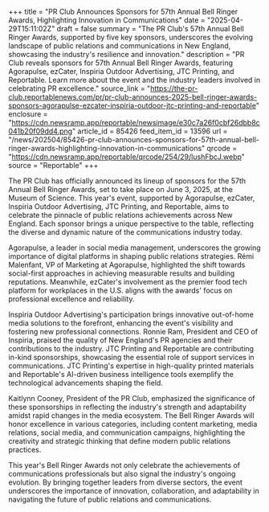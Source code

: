 +++
title = "PR Club Announces Sponsors for 57th Annual Bell Ringer Awards, Highlighting Innovation in Communications"
date = "2025-04-29T15:11:02Z"
draft = false
summary = "The PR Club's 57th Annual Bell Ringer Awards, supported by five key sponsors, underscores the evolving landscape of public relations and communications in New England, showcasing the industry's resilience and innovation."
description = "PR Club reveals sponsors for 57th Annual Bell Ringer Awards, featuring Agorapulse, ezCater, Inspiria Outdoor Advertising, JTC Printing, and Reportable. Learn more about the event and the industry leaders involved in celebrating PR excellence."
source_link = "https://the-pr-club.reportablenews.com/pr/pr-club-announces-2025-bell-ringer-awards-sponsors-agorapulse-ezcater-inspiria-outdoor-jtc-printing-and-reportable"
enclosure = "https://cdn.newsramp.app/reportable/newsimage/e30c7a26f0cbf26dbb8c041b20f09dd4.png"
article_id = 85426
feed_item_id = 13596
url = "/news/202504/85426-pr-club-announces-sponsors-for-57th-annual-bell-ringer-awards-highlighting-innovation-in-communications"
qrcode = "https://cdn.newsramp.app/reportable/qrcode/254/29/lushFbcJ.webp"
source = "Reportable"
+++

<p>The PR Club has officially announced its lineup of sponsors for the 57th Annual Bell Ringer Awards, set to take place on June 3, 2025, at the Museum of Science. This year's event, supported by Agorapulse, ezCater, Inspiria Outdoor Advertising, JTC Printing, and Reportable, aims to celebrate the pinnacle of public relations achievements across New England. Each sponsor brings a unique perspective to the table, reflecting the diverse and dynamic nature of the communications industry today.</p><p>Agorapulse, a leader in social media management, underscores the growing importance of digital platforms in shaping public relations strategies. Rémi Malenfant, VP of Marketing at Agorapulse, highlighted the shift towards social-first approaches in achieving measurable results and building reputations. Meanwhile, ezCater's involvement as the premier food tech platform for workplaces in the U.S. aligns with the awards' focus on professional excellence and reliability.</p><p>Inspiria Outdoor Advertising's participation brings innovative out-of-home media solutions to the forefront, enhancing the event's visibility and fostering new professional connections. Ronnie Ram, President and CEO of Inspiria, praised the quality of New England's PR agencies and their contributions to the industry. JTC Printing and Reportable are contributing in-kind sponsorships, showcasing the essential role of support services in communications. JTC Printing's expertise in high-quality printed materials and Reportable's AI-driven business intelligence tools exemplify the technological advancements shaping the field.</p><p>Kaitlynn Cooney, President of the PR Club, emphasized the significance of these sponsorships in reflecting the industry's strength and adaptability amidst rapid changes in the media ecosystem. The Bell Ringer Awards will honor excellence in various categories, including content marketing, media relations, social media, and communication campaigns, highlighting the creativity and strategic thinking that define modern public relations practices.</p><p>This year's Bell Ringer Awards not only celebrate the achievements of communications professionals but also signal the industry's ongoing evolution. By bringing together leaders from diverse sectors, the event underscores the importance of innovation, collaboration, and adaptability in navigating the future of public relations and communications.</p>